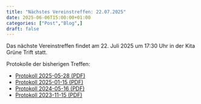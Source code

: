 ```yaml
---
title: "Nächstes Vereinstreffen: 22.07.2025"
date: 2025-06-06T15:00:00+01:00
categories: ["Post","Blog",]
draft: false
---
```


Das nächste Vereinstreffen findet am 22. Juli 2025 um 17:30 Uhr in der Kita Grüne Trift statt.

Protokolle der bisherigen Treffen:
- [Protokoll 2025-05-28 (PDF)](protokolle/20250528_Protokoll_FV.pdf)
- [Protokoll 2025-01-15 (PDF)](protokolle/20250115_Protokoll.pdf)
- [Protokoll 2024-05-16 (PDF)](protokolle/20240516_Protokoll_extern.pdf)
- [Protokoll 2023-11-15 (PDF)](protokolle/20231115_Protokoll_intern.pdf)